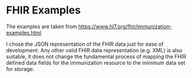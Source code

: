 # FHIR Examples

The examples are taken from https://www.hl7.org/fhir/immunization-examples.html

I chose the JSON representation of the FHIR data just for ease of development.
Any other valid FHIR data representation (e.g. XML) is also suitable, it does not change the fundamental process of mapping the FHIR defined data fields for the immunization resource to the minimum data set for storage.
